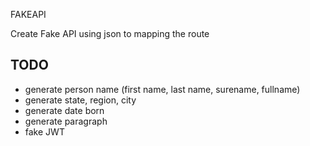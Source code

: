 FAKEAPI

Create Fake API using json to mapping the route
## TODO
- generate person name (first name, last name, surename, fullname)
- generate state, region, city
- generate date born
- generate paragraph
- fake JWT